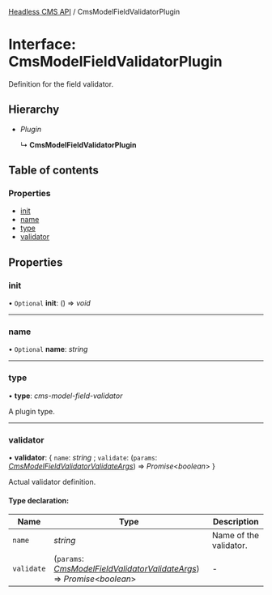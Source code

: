 [Headless CMS API](../index) / CmsModelFieldValidatorPlugin

# Interface: CmsModelFieldValidatorPlugin

Definition for the field validator.

## Hierarchy

* *Plugin*

  ↳ **CmsModelFieldValidatorPlugin**

## Table of contents

### Properties

- [init](cmsmodelfieldvalidatorplugin.md#init)
- [name](cmsmodelfieldvalidatorplugin.md#name)
- [type](cmsmodelfieldvalidatorplugin.md#type)
- [validator](cmsmodelfieldvalidatorplugin.md#validator)

## Properties

### init

• `Optional` **init**: () => *void*

___

### name

• `Optional` **name**: *string*

___

### type

• **type**: *cms-model-field-validator*

A plugin type.

___

### validator

• **validator**: { `name`: *string* ; `validate`: (`params`: [*CmsModelFieldValidatorValidateArgs*](cmsmodelfieldvalidatorvalidateargs.md)) => *Promise*<*boolean*\>  }

Actual validator definition.

#### Type declaration:

Name | Type | Description |
------ | ------ | ------ |
`name` | *string* | Name of the validator.   |
`validate` | (`params`: [*CmsModelFieldValidatorValidateArgs*](cmsmodelfieldvalidatorvalidateargs.md)) => *Promise*<*boolean*\> | - |
